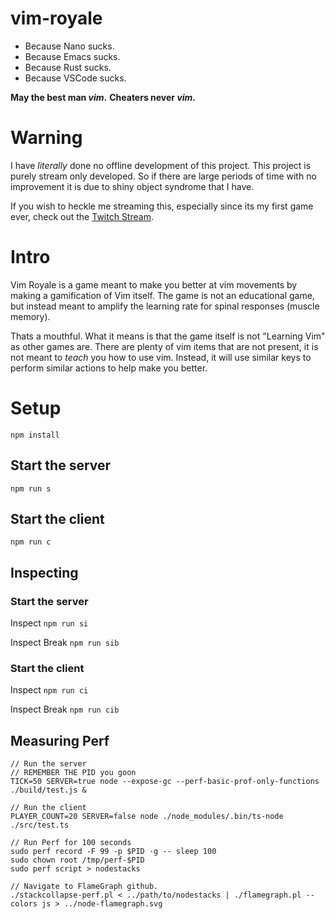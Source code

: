 # vim-royale
* Because Nano sucks.
* Because Emacs sucks.
* Because Rust sucks.
* Because VSCode sucks.

**May the best man *vim*.**
**Cheaters never *vim*.**

# Warning
I have _literally_ done no offline development of this project.  This 
project is purely stream only developed.  So if there are large periods 
of time with no improvement it is due to shiny object syndrome that I have.

If you wish to heckle me streaming this, especially since its my first 
game ever, check out the [Twitch Stream](https://twitch.tv/ThePrimeagen).


# Intro
Vim Royale is a game meant to make you better at vim movements by making a
gamification of Vim itself.  The game is not an educational game, but instead
meant to amplify the learning rate for spinal responses (muscle memory).

Thats a mouthful.  What it means is that the game itself is not "Learning Vim"
as other games are.  There are plenty of vim items that are not present, it is
not meant to _teach_ you how to use vim.  Instead, it will use similar keys to
perform similar actions to help make you better.

# Setup
`npm install`

## Start the server
`npm run s`

## Start the client
`npm run c`

## Inspecting
### Start the server
Inspect
`npm run si`

Inspect Break
`npm run sib`

### Start the client
Inspect
`npm run ci`

Inspect Break
`npm run cib`

## Measuring Perf
```
// Run the server
// REMEMBER THE PID you goon
TICK=50 SERVER=true node --expose-gc --perf-basic-prof-only-functions ./build/test.js &

// Run the client
PLAYER_COUNT=20 SERVER=false node ./node_modules/.bin/ts-node ./src/test.ts

// Run Perf for 100 seconds
sudo perf record -F 99 -p $PID -g -- sleep 100
sudo chown root /tmp/perf-$PID
sudo perf script > nodestacks

// Navigate to FlameGraph github.
./stackcollapse-perf.pl < ../path/to/nodestacks | ./flamegraph.pl --colors js > ../node-flamegraph.svg
```

